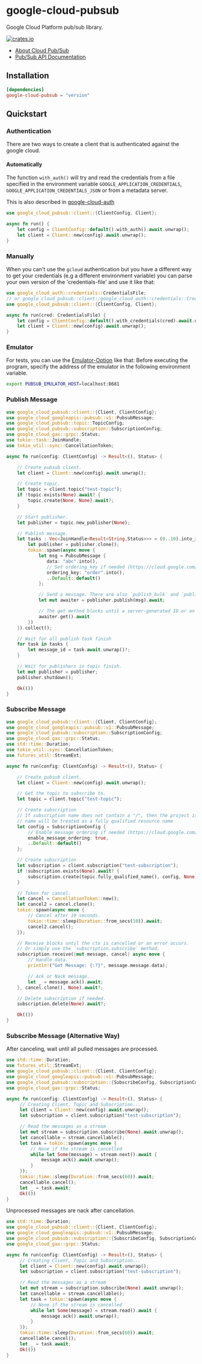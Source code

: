 # google-cloud-pubsub

Google Cloud Platform pub/sub library.

[![crates.io](https://img.shields.io/crates/v/google-cloud-pubsub.svg)](https://crates.io/crates/google-cloud-pubsub)


* [About Cloud Pub/Sub](https://cloud.google.com/pubsub/)
* [Pub/Sub API Documentation](https://cloud.google.com/pubsub/docs)

## Installation

```toml
[dependencies]
google-cloud-pubsub = "version"
```

## Quickstart

### Authentication
There are two ways to create a client that is authenticated against the google cloud.

#### Automatically

The function `with_auth()` will try and read the credentials from a file specified in the environment variable `GOOGLE_APPLICATION_CREDENTIALS`, `GOOGLE_APPLICATION_CREDENTIALS_JSON` or
from a metadata server.

This is also described in [google-cloud-auth](https://github.com/yoshidan/google-cloud-rust/blob/main/foundation/auth/README.md)

```rust
use google_cloud_pubsub::client::{ClientConfig, Client};

async fn run() {
    let config = ClientConfig::default().with_auth().await.unwrap();
    let client = Client::new(config).await.unwrap();
}
```

### Manually

When you can't use the `gcloud` authentication but you have a different way to get your credentials (e.g a different environment variable)
you can parse your own version of the 'credentials-file' and use it like that:

```rust
use google_cloud_auth::credentials::CredentialsFile;
// or google_cloud_pubsub::client::google_cloud_auth::credentials::CredentialsFile
use google_cloud_pubsub::client::{ClientConfig, Client};

async fn run(cred: CredentialsFile) {
    let config = ClientConfig::default().with_credentials(cred).await.unwrap();
    let client = Client::new(config).await.unwrap();
}
```

### Emulator
For tests, you can use the [Emulator-Option](https://github.com/yoshidan/google-cloud-rust/blob/cbd5ed1315d7b828c89a50fe71fcbaf15ddc964b/pubsub/src/client.rs#L32) like that:
Before executing the program, specify the address of the emulator in the following environment variable.

```sh
export PUBSUB_EMULATOR_HOST=localhost:8681
```

### Publish Message

```rust
use google_cloud_pubsub::client::{Client, ClientConfig};
use google_cloud_googleapis::pubsub::v1::PubsubMessage;
use google_cloud_pubsub::topic::TopicConfig;
use google_cloud_pubsub::subscription::SubscriptionConfig;
use google_cloud_gax::grpc::Status;
use tokio::task::JoinHandle;
use tokio_util::sync::CancellationToken;

async fn run(config: ClientConfig) -> Result<(), Status> {

    // Create pubsub client.
    let client = Client::new(config).await.unwrap();

    // Create topic.
    let topic = client.topic("test-topic");
    if !topic.exists(None).await? {
        topic.create(None, None).await?;
    }

    // Start publisher.
    let publisher = topic.new_publisher(None);

    // Publish message.
    let tasks : Vec<JoinHandle<Result<String,Status>>> = (0..10).into_iter().map(|_i| {
        let publisher = publisher.clone();
        tokio::spawn(async move {
            let msg = PubsubMessage {
               data: "abc".into(),
               // Set ordering_key if needed (https://cloud.google.com/pubsub/docs/ordering)
               ordering_key: "order".into(),
               ..Default::default()
            };

            // Send a message. There are also `publish_bulk` and `publish_immediately` methods.
            let mut awaiter = publisher.publish(msg).await;

            // The get method blocks until a server-generated ID or an error is returned for the published message.
            awaiter.get().await
        })
    }).collect();

    // Wait for all publish task finish
    for task in tasks {
        let message_id = task.await.unwrap()?;
    }

    // Wait for publishers in topic finish.
    let mut publisher = publisher;
    publisher.shutdown();

    Ok(())
}
```

### Subscribe Message

```rust
use google_cloud_pubsub::client::{Client, ClientConfig};
use google_cloud_googleapis::pubsub::v1::PubsubMessage;
use google_cloud_pubsub::subscription::SubscriptionConfig;
use google_cloud_gax::grpc::Status;
use std::time::Duration;
use tokio_util::sync::CancellationToken;
use futures_util::StreamExt;

async fn run(config: ClientConfig) -> Result<(), Status> {

    // Create pubsub client.
    let client = Client::new(config).await.unwrap();

    // Get the topic to subscribe to.
    let topic = client.topic("test-topic");

    // Create subscription
    // If subscription name does not contain a "/", then the project is taken from client above. Otherwise, the
    // name will be treated as a fully qualified resource name
    let config = SubscriptionConfig {
        // Enable message ordering if needed (https://cloud.google.com/pubsub/docs/ordering)
        enable_message_ordering: true,
        ..Default::default()
    };

    // Create subscription
    let subscription = client.subscription("test-subscription");
    if !subscription.exists(None).await? {
        subscription.create(topic.fully_qualified_name(), config, None).await?;
    }

    // Token for cancel.
    let cancel = CancellationToken::new();
    let cancel2 = cancel.clone();
    tokio::spawn(async move {
        // Cancel after 10 seconds.
        tokio::time::sleep(Duration::from_secs(10)).await;
        cancel2.cancel();
    });

    // Receive blocks until the ctx is cancelled or an error occurs.
    // Or simply use the `subscription.subscribe` method.
    subscription.receive(|mut message, cancel| async move {
        // Handle data.
        println!("Got Message: {:?}", message.message.data);

        // Ack or Nack message.
        let _ = message.ack().await;
    }, cancel.clone(), None).await?;

    // Delete subscription if needed.
    subscription.delete(None).await?;

    Ok(())
}
```

### Subscribe Message (Alternative Way)

After canceling, wait until all pulled messages are processed.
```rust
use std::time::Duration;
use futures_util::StreamExt;
use google_cloud_pubsub::client::{Client, ClientConfig};
use google_cloud_googleapis::pubsub::v1::PubsubMessage;
use google_cloud_pubsub::subscription::{SubscribeConfig, SubscriptionConfig};
use google_cloud_gax::grpc::Status;

async fn run(config: ClientConfig) -> Result<(), Status> {
     // Creating Client, Topic and Subscription...
     let client = Client::new(config).await.unwrap();
     let subscription = client.subscription("test-subscription");

     // Read the messages as a stream
     let mut stream = subscription.subscribe(None).await.unwrap();
     let cancellable = stream.cancellable();
     let task = tokio::spawn(async move {
         // None if the stream is cancelled
         while let Some(message) = stream.next().await {
             message.ack().await.unwrap();
         }
     });
     tokio::time::sleep(Duration::from_secs(60)).await;
     cancellable.cancel();
     let _ = task.await;
     Ok(())
}
 ```

Unprocessed messages are nack after cancellation.
```rust
use std::time::Duration;
use google_cloud_pubsub::client::{Client, ClientConfig};
use google_cloud_googleapis::pubsub::v1::PubsubMessage;
use google_cloud_pubsub::subscription::{SubscribeConfig, SubscriptionConfig};
use google_cloud_gax::grpc::Status;

async fn run(config: ClientConfig) -> Result<(), Status> {
     // Creating Client, Topic and Subscription...
     let client = Client::new(config).await.unwrap();
     let subscription = client.subscription("test-subscription");

     // Read the messages as a stream
     let mut stream = subscription.subscribe(None).await.unwrap();
     let cancellable = stream.cancellable();
     let task = tokio::spawn(async move {
         // None if the stream is cancelled
         while let Some(message) = stream.read().await {
             message.ack().await.unwrap();
         }
     });
     tokio::time::sleep(Duration::from_secs(60)).await;
     cancellable.cancel();
     let _ = task.await;
     Ok(())
}
```